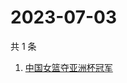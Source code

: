 # 2023-07-03

共 1 条

<!-- BEGIN ZHIHUSEARCH -->
<!-- 最后更新时间 Mon Jul 03 2023 01:10:35 GMT+0800 (China Standard Time) -->
1. [中国女篮夺亚洲杯冠军](https://www.zhihu.com/search?q=中国女篮夺亚洲杯冠军)
<!-- END ZHIHUSEARCH -->
